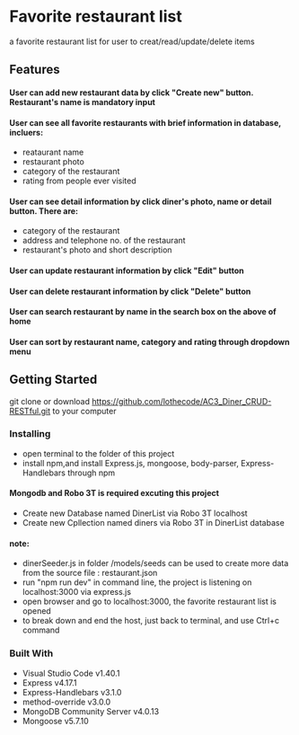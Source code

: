 # Favorite restaurant list
a favorite restaurant list for user to creat/read/update/delete items

##	Features
####  User can add new restaurant data by click "Create new" button. Restaurant's name is mandatory input
####  User can see all favorite restaurants with brief information in database, incluers:
- reataurant name
- restaurant photo
- category of the restaurant
- rating from people ever visited
####  User can see detail information by click diner's photo, name or detail button. There are:
- category of the restaurant
- address and telephone no. of the restaurant
- restaurant's photo and short description 
####  User can update restaurant information by click "Edit" button
####  User can delete restaurant information by click "Delete" button
####  User can search restaurant by name in the search box on the above of home
####  User can sort by restaurant name, category and rating through dropdown menu

##	Getting Started
git clone or download https://github.com/lothecode/AC3_Diner_CRUD-RESTful.git to your computer


###	Installing
- open terminal to the folder of this project
- install npm,and install Express.js, mongoose, body-parser, Express-Handlebars through npm

#### Mongodb and Robo 3T is required excuting this project
- Create new Database named DinerList via Robo 3T localhost
- Create new Cpllection named diners via Robo 3T in DinerList database
#### note:
- dinerSeeder.js in folder /models/seeds can be used to create more data from the source file : restaurant.json
- run "npm run dev" in command line, the project is listening on localhost:3000 via express.js
- open browser and go to localhost:3000, the favorite restaurant list is opened
- to break down and end the host, just back to terminal, and use Ctrl+c command


###  Built With
- Visual Studio Code v1.40.1
- Express v4.17.1
- Express-Handlebars v3.1.0
- method-override v3.0.0
- MongoDB Community Server v4.0.13
- Mongoose v5.7.10